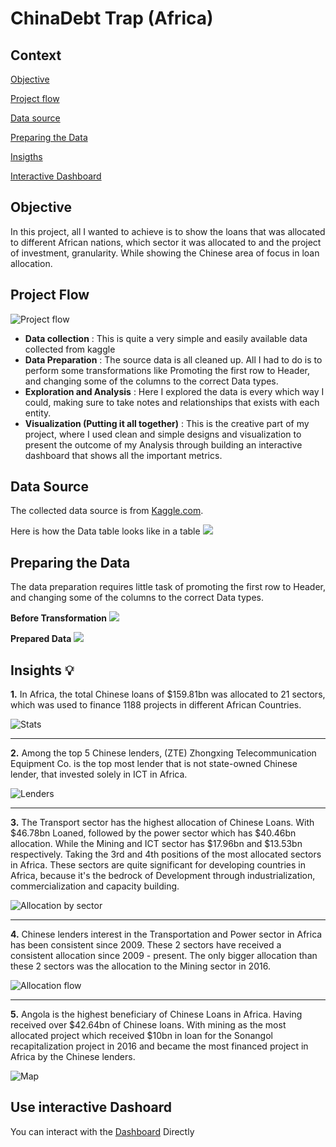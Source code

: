 # ChinaDebt Trap (Africa)

## Context
[Objective](https://github.com/Driplytics/China-Debt-Trap-Africa-/blob/main/README.md#objective)

[Project flow](https://github.com/Driplytics/China-Debt-Trap-Africa-/blob/main/README.md#project-flow)

[Data source](https://github.com/Driplytics/China-Debt-Trap-Africa-/blob/main/README.md#data-source)

[Preparing the Data](https://github.com/Driplytics/China-Debt-Trap-Africa-/blob/main/README.md#preparing-the-data)

[Insigths](https://github.com/Driplytics/China-Debt-Trap-Africa-/blob/main/README.md#insights-bulb)

[Interactive Dashboard](https://github.com/Driplytics/China-Debt-Trap-Africa-/blob/main/README.md#use-interactive-dashoard)


## Objective
 In this project, all I wanted to achieve is to show the loans that was allocated to different African nations, which sector it was allocated to and the project of investment,  granularity. While showing the Chinese area of focus in loan allocation.
 
 ## Project Flow
 ![Project flow](https://github.com/Driplytics/China-Debt-Trap-Africa-/blob/main/China%20DebtArtboard%201Project%20flow.png)
 + **Data collection** : This is quite a very simple and easily available data collected from kaggle
 + **Data Preparation** : The source data is all cleaned up. All I had to do is to perform some transformations like Promoting the first row to Header, and changing some of the columns to the correct Data types.
 + **Exploration and Analysis** : Here I explored the data is every which way I could, making sure to take notes and relationships that exists with each entity. 
 + **Visualization (Putting it all together)** : This is the creative part of my project, where I used clean and simple designs and visualization to present the outcome of my Analysis through building an interactive dashboard that shows all the important metrics. 
 
 ## Data Source 
 The collected data source is from [Kaggle.com](https://www.kaggle.com/datasets/ramjasmaurya/chinese-debt-trap).
 
 Here is how the Data table looks like in a table
 ![](https://github.com/Driplytics/China-Debt-Trap-Africa-/blob/main/Original%20Data.png)
 
 ## Preparing the Data
 The data preparation requires little task of promoting the first row to Header, and changing some of the columns to the correct Data types.
 
 **Before Transformation**
 ![](https://github.com/Driplytics/China-Debt-Trap-Africa-/blob/main/Original%20Data%20(2).png)
 
 **Prepared Data**
 ![](https://github.com/Driplytics/China-Debt-Trap-Africa-/blob/main/Cleaned%20Data.png)
 
 
 ## Insights :bulb: 
  **1.**
  In Africa, the total Chinese loans of $159.81bn was allocated to 21 sectors, which was used to finance 1188 projects in different African Countries.

   ![Stats](https://github.com/Driplytics/China-Debt-Trap-Africa-/blob/main/Key%20Stats.png)
   
  ---
  **2.**
 Among the top 5 Chinese lenders, (ZTE) Zhongxing Telecommunication Equipment Co. is the top most lender that is not state-owned Chinese lender, that invested solely in ICT in Africa.
 
   ![Lenders](https://github.com/Driplytics/China-Debt-Trap-Africa-/blob/main/ZTE%20lender.png)
   
  ---  
       
         
 **3.** 
 The Transport sector has the highest allocation of Chinese Loans. With $46.78bn Loaned, followed by the power sector which has $40.46bn allocation. While the Mining and ICT sector has $17.96bn and $13.53bn respectively. Taking the 3rd and 4th positions of the most allocated sectors in Africa. These sectors are quite significant for developing countries in Africa, because it's the bedrock of Development through industrialization, commercialization and capacity building. 

   ![Allocation by sector](https://github.com/Driplytics/China-Debt-Trap-Africa-/blob/main/Sector%20allocation.png)
 
    
---      
 **4.** 
 Chinese lenders interest in the Transportation and Power sector in Africa has been consistent since 2009. These 2 sectors have received a consistent allocation since 2009 - present. The only bigger allocation than these 2 sectors was the allocation to the Mining sector in 2016.
 
 ![Allocation flow](https://github.com/Driplytics/China-Debt-Trap-Africa-/blob/main/Flow%20of%20Allocation%20.png)
  
   ---

 **5.** 
 Angola is the highest beneficiary of Chinese Loans in Africa. Having received over $42.64bn of Chinese loans. With  mining as the most allocated project which received $10bn in loan for the Sonangol recapitalization project in 2016 and became the most financed project in Africa by the Chinese lenders.
 
   ![Map](https://github.com/Driplytics/China-Debt-Trap-Africa-/blob/main/Map.png)
   
   
## Use interactive Dashoard   
You can interact with the [Dashboard](https://app.powerbi.com/view?r=eyJrIjoiZWY4NzdjYjMtOGQ1NC00NGU2LTk2OTktMmRjYjNhYjIxY2EyIiwidCI6Ijk4ZWE2YjRiLWUwYjEtNGUwNi1hMDUxLTlhYzEwNWI0NTkzNCJ9&embedImagePlaceholder=true)  Directly
